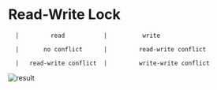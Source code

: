 # Read-Write Lock

      |         read           |          write 
     
      |       no conflict      |         read-write conflict 

      |   read-write conflict  |         write-write conflict

![result](https://github.com/qiaw99/Self-Lerning/blob/master/Java/MultipleThreads_and_Sockets/Multi_Threads_Mode/6_Read_Write_Lock/result.png)
